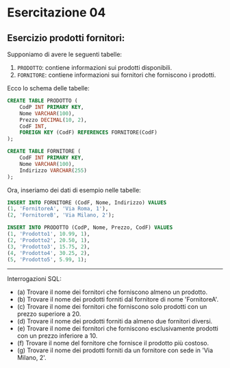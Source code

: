 # Esercitazione 04

## Esercizio prodotti fornitori:

Supponiamo di avere le seguenti tabelle:

1. `PRODOTTO`: contiene informazioni sui prodotti disponibili.
2. `FORNITORE`: contiene informazioni sui fornitori che forniscono i prodotti.

Ecco lo schema delle tabelle:

```sql
CREATE TABLE PRODOTTO (
    CodP INT PRIMARY KEY,
    Nome VARCHAR(100),
    Prezzo DECIMAL(10, 2),
    CodF INT,
    FOREIGN KEY (CodF) REFERENCES FORNITORE(CodF)
);

CREATE TABLE FORNITORE (
    CodF INT PRIMARY KEY,
    Nome VARCHAR(100),
    Indirizzo VARCHAR(255)
);
```

Ora, inseriamo dei dati di esempio nelle tabelle:

```sql
INSERT INTO FORNITORE (CodF, Nome, Indirizzo) VALUES
(1, 'FornitoreA', 'Via Roma, 1'),
(2, 'FornitoreB', 'Via Milano, 2');

INSERT INTO PRODOTTO (CodP, Nome, Prezzo, CodF) VALUES
(1, 'Prodotto1', 10.99, 1),
(2, 'Prodotto2', 20.50, 1),
(3, 'Prodotto3', 15.75, 2),
(4, 'Prodotto4', 30.25, 2),
(5, 'Prodotto5', 5.99, 1);
```

---

Interrogazioni SQL:

- (a) Trovare il nome dei fornitori che forniscono almeno un prodotto.
- (b) Trovare il nome dei prodotti forniti dal fornitore di nome 'FornitoreA'.
- (c) Trovare il nome dei fornitori che forniscono solo prodotti con un prezzo superiore a 20.
- (d) Trovare il nome dei prodotti forniti da almeno due fornitori diversi.
- (e) Trovare il nome dei fornitori che forniscono esclusivamente prodotti con un prezzo inferiore a 10.
- (f) Trovare il nome del fornitore che fornisce il prodotto più costoso.
- (g) Trovare il nome dei prodotti forniti da un fornitore con sede in 'Via Milano, 2'.
